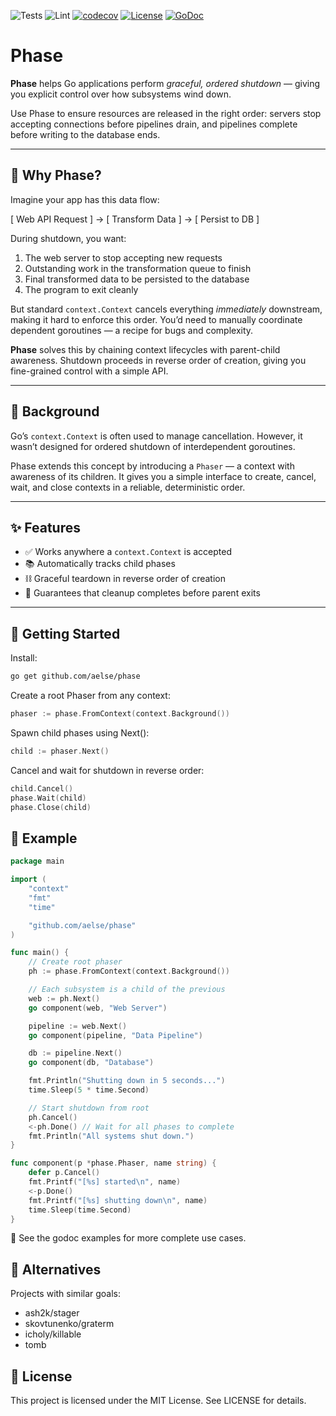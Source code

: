 ![Tests](https://github.com/aelse/phase/actions/workflows/tests.yml/badge.svg)
![Lint](https://github.com/aelse/phase/actions/workflows/golangci-lint.yml/badge.svg)
[![codecov](https://codecov.io/gh/aelse/phase/branch/master/graph/badge.svg)](https://codecov.io/gh/aelse/phase)
[![License](https://img.shields.io/github/license/aelse/phase.svg)](https://github.com/aelse/phase/blob/master/LICENSE)
[![GoDoc](https://godoc.org/github.com/aelse/phase?status.svg)](https://godoc.org/github.com/aelse/phase)

# Phase

**Phase** helps Go applications perform _graceful, ordered shutdown_ — giving you explicit control over how subsystems wind down.

Use Phase to ensure resources are released in the right order: servers stop accepting connections before pipelines drain, and pipelines complete before writing to the database ends.

---

## 🚦 Why Phase?

Imagine your app has this data flow:

[ Web API Request ] -> [ Transform Data ] -> [ Persist to DB ]

During shutdown, you want:

1. The web server to stop accepting new requests
2. Outstanding work in the transformation queue to finish
3. Final transformed data to be persisted to the database
4. The program to exit cleanly

But standard `context.Context` cancels everything _immediately_ downstream, making it hard to enforce this order. You’d need to manually coordinate dependent goroutines — a recipe for bugs and complexity.

**Phase** solves this by chaining context lifecycles with parent-child awareness. Shutdown proceeds in reverse order of creation, giving you fine-grained control with a simple API.

---

## 🧠 Background

Go’s `context.Context` is often used to manage cancellation. However, it wasn’t designed for ordered shutdown of interdependent goroutines.

Phase extends this concept by introducing a `Phaser` — a context with awareness of its children. It gives you a simple interface to create, cancel, wait, and close contexts in a reliable, deterministic order.

---

## ✨ Features

- ✅ Works anywhere a `context.Context` is accepted
- 📚 Automatically tracks child phases
- ⛓ Graceful teardown in reverse order of creation
- 🧹 Guarantees that cleanup completes before parent exits

---

## 🚀 Getting Started

Install:

```bash
go get github.com/aelse/phase
```

Create a root Phaser from any context:

```go
phaser := phase.FromContext(context.Background())
```

Spawn child phases using Next():

```go
child := phaser.Next()
```

Cancel and wait for shutdown in reverse order:

```go
child.Cancel()
phase.Wait(child)
phase.Close(child)
```

## 🔧 Example

```go
package main

import (
	"context"
	"fmt"
	"time"

	"github.com/aelse/phase"
)

func main() {
	// Create root phaser
	ph := phase.FromContext(context.Background())

	// Each subsystem is a child of the previous
	web := ph.Next()
	go component(web, "Web Server")

	pipeline := web.Next()
	go component(pipeline, "Data Pipeline")

	db := pipeline.Next()
	go component(db, "Database")

	fmt.Println("Shutting down in 5 seconds...")
	time.Sleep(5 * time.Second)

	// Start shutdown from root
	ph.Cancel()
	<-ph.Done() // Wait for all phases to complete
	fmt.Println("All systems shut down.")
}

func component(p *phase.Phaser, name string) {
	defer p.Cancel()
	fmt.Printf("[%s] started\n", name)
	<-p.Done()
	fmt.Printf("[%s] shutting down\n", name)
	time.Sleep(time.Second)
}
```

🔎 See the godoc examples for more complete use cases.

## 🔁 Alternatives

Projects with similar goals:

* ash2k/stager
* skovtunenko/graterm
* icholy/killable
* tomb

## 🪪 License

This project is licensed under the MIT License. See LICENSE for details.
